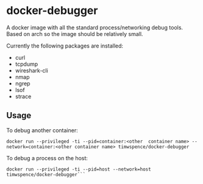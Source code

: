 # docker-debugger
A docker image with all the standard process/networking debug tools.
Based on arch so the image should be relatively small.

Currently the following packages are installed:
- curl
- tcpdump
- wireshark-cli
- nmap
- ngrep
- lsof
- strace

## Usage
To debug another container:
```
docker run --privileged -ti --pid=container:<other  container name> --network=container:<other container name> timwspence/docker-debugger
```

To debug a process on the host:
```
docker run --privileged -ti --pid=host --network=host timwspence/docker-debugger```
